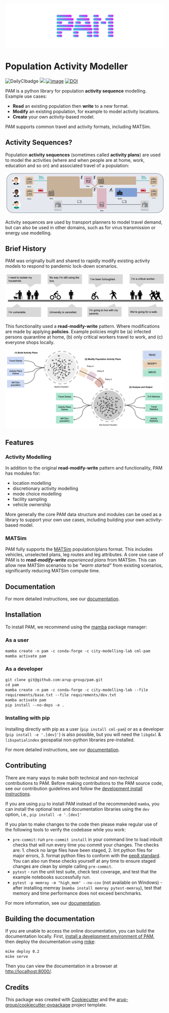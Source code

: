 <!--- the "--8<--" html comments define what part of the README to add to the index page of the documentation -->
<!--- --8<-- [start:docs] -->

![PAM](resources/logos/title.png)

# Population Activity Modeller

![DailyCIbadge](https://github.com/arup-group/pam/actions/workflows/daily-scheduled-ci.yml/badge.svg)
[![](https://github.com/arup-group/pam/actions/workflows/pages/pages-build-deployment/badge.svg?branch=gh-pages)](https://arup-group.github.io/pam)
[![image](https://img.shields.io/badge/Medium-12100E?style=for-the-badge&logo=medium&logoColor=white)](https://medium.com/arupcitymodelling/pandemic-activity-modifier-intro-3d2dccbc716e)
[![DOI](https://zenodo.org/badge/DOI/10.5281/zenodo.10948232.svg)](https://doi.org/10.5281/zenodo.10948232)

PAM is a python library for population **activity sequence** modelling. Example use cases:

- **Read** an existing population then **write** to a new format.
- **Modify** an existing population, for example to model activity locations.
- **Create** your own activity-based model.

PAM supports common travel and activity formats, including MATSim.

## Activity Sequences?

Population **activity sequences** (sometimes called **activity plans**) are used to model the activities (where and when people are at home, work, education and so on) and associated travel of a population:

 ![PAM](resources/example-activity-plans.png)

Activity sequences are used by transport planners to model travel demand, but can also be used in other domains, such as for virus transmission or energy use modelling.

## Brief History

PAM was originally built and shared to rapidly modify existing activity models to respond to pandemic lock-down scenarios.

 ![PAM](resources/PAM-motivation.png)

This functionality used a **read-modify-write** pattern. Where modifications are made by applying **policies**. Example policies might be (a) infected persons quarantine at home, (b) only critical workers travel to work, and (c) everyone shops locally.

![PAM](resources/PAM-features.png)

## Features

### Activity Modelling

In addition to the original **read-modify-write** pattern and functionality, PAM has modules for:

- location modelling
- discretionary activity modelling
- mode choice modelling
- facility sampling
- vehicle ownership

More generally the core PAM data structure and modules can be used as a library to support your own use cases, including building your own activity-based model.

### MATSim

PAM fully supports the [MATSim](https://www.matsim.org/) population/plans format. This includes vehicles, unselected plans, leg routes and leg attributes. A core use case of PAM is to ***read-modify-write*** *experienced plans* from MATSim. This can allow new MATSim scenarios to be *"warm started"* from existing scenarios, significantly reducing MATSim compute time.

<!--- --8<-- [end:docs] -->
## Documentation

For more detailed instructions, see our [documentation](https://arup-group.github.io/pam/latest).

## Installation

To install PAM, we recommend using the [mamba](https://mamba.readthedocs.io/en/latest/index.html) package manager:

### As a user
<!--- --8<-- [start:docs-install-user] -->
``` shell
mamba create -n pam -c conda-forge -c city-modelling-lab cml-pam
mamba activate pam
```
<!--- --8<-- [end:docs-install-user] -->
### As a developer
<!--- --8<-- [start:docs-install-dev] -->
``` shell
git clone git@github.com:arup-group/pam.git
cd pam
mamba create -n pam -c conda-forge -c city-modelling-lab --file requirements/base.txt --file requirements/dev.txt
mamba activate pam
pip install --no-deps -e .
```
<!--- --8<-- [end:docs-install-dev] -->

### Installing with pip

Installing directly with pip as a user (`pip install cml-pam`) or as a developer (`pip install -e '.[dev]'`) is also possible, but you will need the `libgdal` & `libspatialindex` geospatial non-python libraries pre-installed.

For more detailed instructions, see our [documentation](https://arup-group.github.io/pam/latest/installation/).

## Contributing

There are many ways to make both technical and non-technical contributions to PAM.
Before making contributions to the PAM source code, see our contribution guidelines and follow the [development install instructions](#as-a-developer).

If you are using `pip` to install PAM instead of the recommended `mamba`, you can install the optional test and documentation libraries using the `dev` option, i.e., `pip install -e '.[dev]'`

If you plan to make changes to the code then please make regular use of the following tools to verify the codebase while you work:

- `pre-commit`: run `pre-commit install` in your command line to load inbuilt checks that will run every time you commit your changes.
The checks are: 1. check no large files have been staged, 2. lint python files for major errors, 3. format python files to conform with the [pep8 standard](https://peps.python.org/pep-0008/).
You can also run these checks yourself at any time to ensure staged changes are clean by simple calling `pre-commit`.
- `pytest` - run the unit test suite, check test coverage, and test that the example notebooks successfully run.
- `pytest -p memray -m "high_mem" --no-cov` (not available on Windows) - after installing memray (`mamba install memray pytest-memray`), test that memory and time performance does not exceed benchmarks.

For more information, see our [documentation](https://arup-group.github.io/pam/latest/contributing/coding/).

## Building the documentation

If you are unable to access the online documentation, you can build the documentation locally.
First, [install a development environment of PAM](https://arup-group.github.io/pam/latest/contributing/coding/), then deploy the documentation using [mike](https://github.com/jimporter/mike):

```
mike deploy 0.2
mike serve
```

Then you can view the documentation in a browser at <http://localhost:8000/>.

## Credits

This package was created with [Cookiecutter](https://github.com/audreyr/cookiecutter) and the [arup-group/cookiecutter-pypackage](https://github.com/arup-group/cookiecutter-pypackage) project template.
